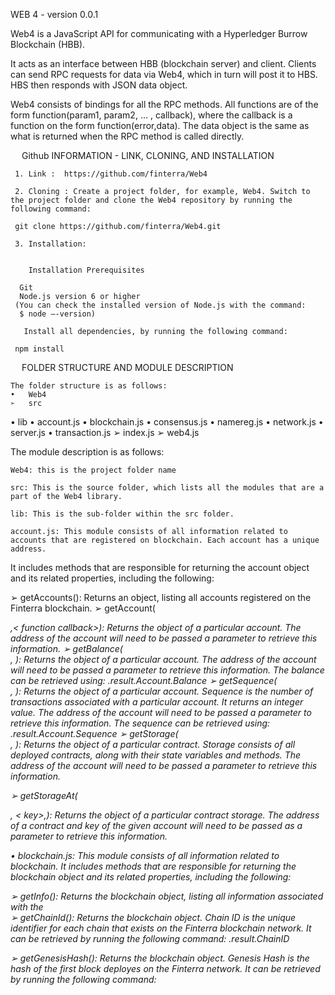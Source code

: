 WEB 4 - version 0.0.1


Web4 is a JavaScript API for communicating with a Hyperledger Burrow Blockchain (HBB). 

It acts as an interface between HBB (blockchain server) and client. Clients can send RPC requests for data via Web4, which in turn will post it to HBS. HBS then responds with JSON data object.

Web4 consists of bindings for all the RPC methods. All functions are of the form function(param1, param2, ... , callback), where the callback is a function on the form function(error,data). The data object is the same as what is returned when the RPC method is called directly.


 
Github INFORMATION - LINK, CLONING, AND INSTALLATION

     1.	Link :  https://github.com/finterra/Web4

     2.	Cloning : Create a project folder, for example, Web4. Switch to the project folder and clone the Web4 repository by running the following command: 

     git clone https://github.com/finterra/Web4.git

     3.	Installation: 
     
     
    	Installation Prerequisites

      Git
      Node.js version 6 or higher
     (You can check the installed version of Node.js with the command:
      $ node –-version)

	   Install all dependencies, by running the following command:

     npm install
 
    FOLDER STRUCTURE AND MODULE DESCRIPTION
    
    The folder structure is as follows:
    •	Web4 
    ➢	src 
   •	lib
   •	account.js
   •	blockchain.js
   •	consensus.js
   •	namereg.js
   •	network.js
   •	server.js
   •	transaction.js
   ➢	index.js
   ➢	web4.js


The module description is as follows:

	Web4: this is the project folder name

	src: This is the source folder, which lists all the modules that are a part of the Web4 library.

	lib: This is the sub-folder within the src folder.

	account.js: This module consists of all information related to accounts that are registered on blockchain. Each account has a unique address. 

It includes methods that are responsible for returning the account object and its related properties, including the following:

➢	getAccounts(): Returns an object, listing all accounts registered on the Finterra blockchain.
➢	getAccount(<address string>,< function callback>): Returns the object of a particular account. The address of the account will need to be passed a parameter to retrieve this information. 
➢	getBalance(<address string>, <function callback>): Returns the object of a particular account. The address of the account will need to be passed a parameter to retrieve this information. The balance can be retrieved using:
<object>.result.Account.Balance
➢	getSequence(<address string>, <function callback>): Returns the object of a particular account. Sequence is the number of transactions associated with a particular account. It returns an integer value.
The address of the account will need to be passed a parameter to retrieve this information. The sequence can be retrieved using:
<object>.result.Account.Sequence
➢	getStorage(<address string>, <function callback>): Returns the object of a particular contract. Storage consists of all deployed contracts, along with their state variables and methods. The address of the account will need to be passed a parameter to retrieve this information.

➢	getStorageAt(<address string>, < key>,<function callback>): Returns the object of a particular contract storage. The address of a contract and key of the given account will need to be passed as a parameter to retrieve this information.

•	blockchain.js: This module consists of all information related to blockchain.
It includes methods that are responsible for returning the blockchain object and its related properties, including the following:

➢	getInfo(<callback>): Returns the blockchain object, listing all information associated with the  
➢	getChainId(<callback>): Returns the blockchain object. Chain ID is the unique identifier for each chain that exists on the Finterra blockchain network. It can be retrieved by running the following command:
<object>.result.ChainID

➢	getGenesisHash(<callback>): Returns the blockchain object. Genesis Hash is the hash of the first block deployes on the Finterra network. It can be retrieved by running the following command:
<object>.result.GenesisHash

➢	getLatestBlockHeight(<callback>): Returns the blockchain object. The latest block height can be retrieved by running the following command:
<object>.result. LatestBlockHeight

➢	getLatestBlock(<callback>): Returns the blockchain object. The latest block can be retrieved by running the following command:
<object>.result. LatestBlock

➢	getBlocks(<filter string>,<callback>): Returns the blockchain object. The filter will need to be passed as a parameter to retrieve this information. Blocks from minimum to maximum height can be retrieved by running the following command:
<object>.result.Blocks

➢	getBlock(<height integer>,<callback>): Returns the blockchain object. The height of a required block will need to be passed as a parameter to retrieve this information. Block of a particular height can be retrieved by running the following command:
<object>.result.Block

•	consensus.js: This module consists of all information related to consensus mechanism, such as fetching the list of validators, and querying the consensus state. 
The following methods incorporate this module:
➢	getValidators(<callback>): Returns the consensus object. Validators are the nodes who will be responsible for validating transactions on the Finterra Blockchain network. The list of validators can be retrieved by running the following command:
		<object>.result.Validators

➢	getState(<callback>): Returns the consensus object. Consensus state is the relationship between consecutive consensus. Information pertaining to the consensus state can be fetched by running the following command:
		<object>.result.State

•	namereg.js: This module consists of all information related registering and permissioning new users on blockchain.
It includes methods for accessing the name registry, including the following:

➢	getEntries(<filter string>, <callback>): Returns the Name Register object. To fetch a list of names matching a certain keyword, its filter will have to be passed as a parameter. List of all names registered on the Finterra blockchain can be accessed using the following command:
<object>.result.Entries

➢	getEntry(<name string>, <callback>): Returns the Name Register object. To fetch a particular name, pass it as a parameter. Access a particular name by  running the following command:
<object>.result.Entry

➢	setEntry (<private key string>, <name string>, <data string>, <numBlocks integer>, <amount integer> , <fee integer>, <callback>): This is a setter function, wherein new entries can be registered on the Finterra blockchain. In order to achieve this, pass parameters – private key, name, data, number of blocks, amount, and fee.

•	network.js: This module consists of all information related to the peer-to-peer network, established on the Finterra Blockchain.
It includes methods for accessing the preceding network details, including the following:

➢	getInfo(<callback>): Returns the network object.  All details related to the network, can be accessed by running the following command:
<object.result.Info>

➢	getClientVersion(<callback>): Returns the network object.  The client version can be accessed by running the following command:
<object.result.Version>

➢	getMoniker(<callback>):

➢	isListening(<callback>): Returns the network object.  To find the Boolean ‘True’ or ‘False’ whether the node is listening to the peers, run the following command:
<object.result.Listening>

➢	getListeners(<callback>): Returns the network object.  To retrieve the list of listeners, run the following command:
    			<object.result.Listeners>

➢	getPeers(<callback>): Returns the network object.  To retrieve the list of connected peers, run the following command:
<object.result.Peers>

➢	getPeer(<address string>, <callback>): Returns the network object.  Pass the IP address of the peer to access the peer details. To retrieve a peer based on the address, run the following command:
<object.result.Peer>

•	server.js: This module consists of all information related to connection with the Finterra Blockchain. It used the ‘request’ functionality to make HTTP calls.
It includes methods for accessing the preceding server details, including the following:

➢	serverPost(<method_name string>, <url string>, <params string>, <callback>): Returns the server response object.  Pass the method name, URL, and parameters to access the details related to HTTP response received from the Blockchain server for a POST request made. To retrieve these details, run the following command:
<object.result.Post>

•	transaction.js: This module consists of all information related to the transactions that exist on the Finterra Blockchain network.
Various methods to access the transaction details are listed as follows:

➢	send(<private_key string>, <to_address string>, <amount integer>, <callback>): Returns the transaction object. Send depends upon the network token. To access details related to any send transaction from one account to another, run the following command by passing the private key of the sender, address of receiver,  and amount transferred as parameters:
<object.result.Send>

➢	sendAndHold(<private_key string>, <to_address string>, <amount integer>, <callback>): Returns the transaction object. Send and Hold waits to submit any transaction to the Finterra Blockchain network, until it is complete and commited. To access these details, run the following command by passing the private key of the sender, address of receiver,  and amount transferred as parameters:
<object.result.SendAndHold>
	
➢	transact(<private_key string>, <address string>, <data string>, <gasLimit integer>, <fee integer>,<callback>): Returns the transaction object. Transact is different from Send, as it depends upon the contract address data . To access these details related to any transaction, run the following command by passing the private key of the sender, address of receiver,  and amount transferred as parameters:
<object.result.Transact>

➢	transactAndHold(<private_key string>, <name string>, <data string>, <amount integer>, <fee integer>, <context string>, <callback>): Returns the transaction object. Transact and Hold waits to submit any transaction to the Finterra Blockchain network, until it is complete and commited. Similar to Transact, Transact and Hold also depends upon the contract address to perform any transaction. For accessing these details, run the following command by passing the private key of the sender, address of receiver,  and amount transferred as parameters:
<object.result.TransactAndHold>

➢	broadcastTx(<transaction string>,<callback>): Returns the transaction object. This method broadcasts transactions to the Finterra Blockchain. For accessing these details, run the following command by passing the transaction key as a parameter:
<object.result.TransactAndHold>

➢	call(<from_address string>, <to_address string>, <data>,<callback>): Returns the transaction object. This method provides read-only access to the smart contract. It is used to retrieve the data of the contract account storage. In order to access these details, run the following command by passing the sender address, receiver address, and data as parameters:
<object.result.Call>

➢	callCode(<from_address string>, <code string>, <data string>,<callback>): Returns the transaction object. This method is a tool for accessing the VM directly. callCode works in the same way as call(), except that the compiled code is passed as parameter in place of the to_address. It is used to retrieve the data of the contract account storage. In order to access these details, run the following command :
<object.result.callCode>

	web4.js: This file serves as the entry point for all modules and execution on the Finterra blockchain. It creates the web4 object, for accessing all information related to the codebase.
 
USAGE	


Steps to use the web4 library are as follows:

1.	Create a file at the root level. For example, web4_usage.js.

2.	Require the web4.js module in this file by providing its path, as follows:

var web4=require(‘<path>/web4.js’);

3.	Create an object of the above class by providing the URL of the Finterra Blockchain server as the parameter, as follows:

var web4Object=new web4(‘<URL>’);

This will provide access to all the methods and modules in the Web4 library.

4.	Access the methods, by using the web4 object and dot operator, as follows:

web4Object.<method name>;

For example,

web4Object.getBalance(<account address>);

Note: Currently, only methods related to account information are accessible by using the above steps. In order to access other methods, refer to the functions added in the web4.js file, and create similar methods in this file itself.  

For example, function to access the balance of an account is as follows:

  getBalance(address) {   
                return new Promise((resolve, reject) => {
                    let returnBalance;
                    try {
                        this.account.getBalance(address, function (error, data) {                
                            if (!error) {
                                returnBalance = data;
                                return resolve(returnBalance);
                            }
                            else {
                                resolve(error);
                            }                
                        });
                    }
                    catch (ex) {
                        console.log(ex);
                    }
                })
            }
